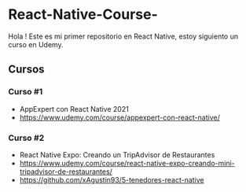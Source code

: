 # React-Native-Course-
Hola ! Este es mi primer repositorio en React Native, estoy siguiento un curso en Udemy. 

## Cursos

### Curso #1 
- AppExpert con React Native 2021
- https://www.udemy.com/course/appexpert-con-react-native/

### Curso #2 
- React Native Expo: Creando un TripAdvisor de Restaurantes
- https://www.udemy.com/course/react-native-expo-creando-mini-tripadvisor-de-restaurantes/
- https://github.com/xAgustin93/5-tenedores-react-native
